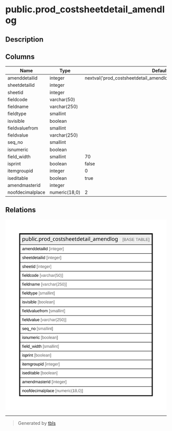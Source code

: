 # public.prod_costsheetdetail_amendlog

## Description

## Columns

| Name | Type | Default | Nullable | Children | Parents | Comment |
| ---- | ---- | ------- | -------- | -------- | ------- | ------- |
| amenddetailid | integer | nextval('prod_costsheetdetail_amendlog_amenddetailid_seq'::regclass) | false |  |  |  |
| sheetdetailid | integer |  | false |  |  |  |
| sheetid | integer |  | true |  |  |  |
| fieldcode | varchar(50) |  | true |  |  |  |
| fieldname | varchar(250) |  | false |  |  |  |
| fieldtype | smallint |  | true |  |  |  |
| isvisible | boolean |  | true |  |  |  |
| fieldvaluefrom | smallint |  | true |  |  |  |
| fieldvalue | varchar(250) |  | true |  |  |  |
| seq_no | smallint |  | true |  |  |  |
| isnumeric | boolean |  | true |  |  |  |
| field_width | smallint | 70 | true |  |  |  |
| isprint | boolean | false | true |  |  |  |
| itemgroupid | integer | 0 | true |  |  |  |
| iseditable | boolean | true | true |  |  |  |
| amendmasterid | integer |  | true |  |  |  |
| noofdecimalplace | numeric(18,0) | 2 | true |  |  |  |

## Relations

![er](public.prod_costsheetdetail_amendlog.svg)

---

> Generated by [tbls](https://github.com/k1LoW/tbls)
